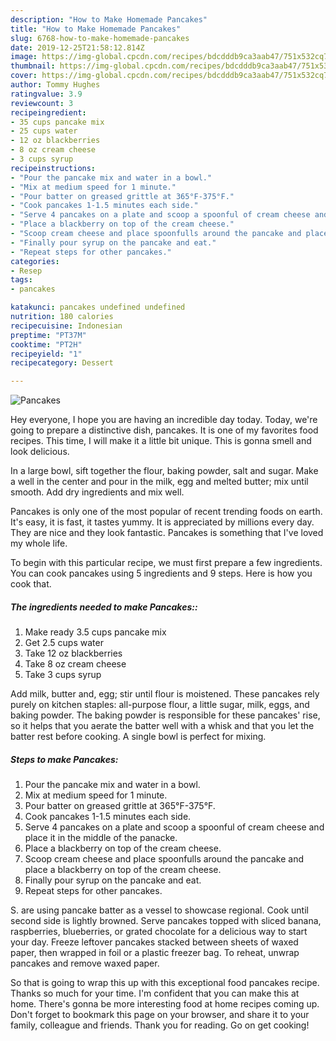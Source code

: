 ```yaml
---
description: "How to Make Homemade Pancakes"
title: "How to Make Homemade Pancakes"
slug: 6768-how-to-make-homemade-pancakes
date: 2019-12-25T21:58:12.814Z
image: https://img-global.cpcdn.com/recipes/bdcdddb9ca3aab47/751x532cq70/pancakes-recipe-main-photo.jpg
thumbnail: https://img-global.cpcdn.com/recipes/bdcdddb9ca3aab47/751x532cq70/pancakes-recipe-main-photo.jpg
cover: https://img-global.cpcdn.com/recipes/bdcdddb9ca3aab47/751x532cq70/pancakes-recipe-main-photo.jpg
author: Tommy Hughes
ratingvalue: 3.9
reviewcount: 3
recipeingredient:
- 35 cups pancake mix
- 25 cups water
- 12 oz blackberries
- 8 oz cream cheese
- 3 cups syrup
recipeinstructions:
- "Pour the pancake mix and water in a bowl."
- "Mix at medium speed for 1 minute."
- "Pour batter on greased grittle at 365°F-375°F."
- "Cook pancakes 1-1.5 minutes each side."
- "Serve 4 pancakes on a plate and scoop a spoonful of cream cheese and place it in the middle of the panacke."
- "Place a blackberry on top of the cream cheese."
- "Scoop cream cheese and place spoonfulls around the pancake and place a blackberry on top of the cream cheese."
- "Finally pour syrup on the pancake and eat."
- "Repeat steps for other pancakes."
categories:
- Resep
tags:
- pancakes

katakunci: pancakes undefined undefined
nutrition: 180 calories
recipecuisine: Indonesian
preptime: "PT37M"
cooktime: "PT2H"
recipeyield: "1"
recipecategory: Dessert

---
```



![Pancakes](https://img-global.cpcdn.com/recipes/bdcdddb9ca3aab47/751x532cq70/pancakes-recipe-main-photo.jpg)

Hey everyone, I hope you are having an incredible day today. Today, we're going to prepare a distinctive dish, pancakes. It is one of my favorites food recipes. This time, I will make it a little bit unique. This is gonna smell and look delicious.

In a large bowl, sift together the flour, baking powder, salt and sugar. Make a well in the center and pour in the milk, egg and melted butter; mix until smooth. Add dry ingredients and mix well.

Pancakes is only one of the most popular of recent trending foods on earth. It's easy, it is fast, it tastes yummy. It is appreciated by millions every day. They are nice and they look fantastic. Pancakes is something that I've loved my whole life.


To begin with this particular recipe, we must first prepare a few ingredients. You can cook pancakes using 5 ingredients and 9 steps. Here is how you cook that.

##### The ingredients needed to make Pancakes::

1. Make ready 3.5 cups pancake mix
1. Get 2.5 cups water
1. Take 12 oz blackberries
1. Take 8 oz cream cheese
1. Take 3 cups syrup


Add milk, butter and, egg; stir until flour is moistened. These pancakes rely purely on kitchen staples: all-purpose flour, a little sugar, milk, eggs, and baking powder. The baking powder is responsible for these pancakes&#39; rise, so it helps that you aerate the batter well with a whisk and that you let the batter rest before cooking. A single bowl is perfect for mixing. 

##### Steps to make Pancakes:

1. Pour the pancake mix and water in a bowl.
1. Mix at medium speed for 1 minute.
1. Pour batter on greased grittle at 365°F-375°F.
1. Cook pancakes 1-1.5 minutes each side.
1. Serve 4 pancakes on a plate and scoop a spoonful of cream cheese and place it in the middle of the panacke.
1. Place a blackberry on top of the cream cheese.
1. Scoop cream cheese and place spoonfulls around the pancake and place a blackberry on top of the cream cheese.
1. Finally pour syrup on the pancake and eat.
1. Repeat steps for other pancakes.


S. are using pancake batter as a vessel to showcase regional. Cook until second side is lightly browned. Serve pancakes topped with sliced banana, raspberries, blueberries, or grated chocolate for a delicious way to start your day. Freeze leftover pancakes stacked between sheets of waxed paper, then wrapped in foil or a plastic freezer bag. To reheat, unwrap pancakes and remove waxed paper. 

So that is going to wrap this up with this exceptional food pancakes recipe. Thanks so much for your time. I'm confident that you can make this at home. There's gonna be more interesting food at home recipes coming up. Don't forget to bookmark this page on your browser, and share it to your family, colleague and friends. Thank you for reading. Go on get cooking!
